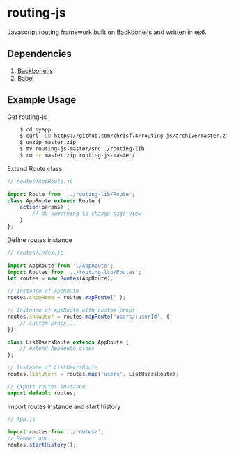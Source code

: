 # routing-js
Javascript routing framework built on Backbone.js and written in es6.

## Dependencies
1. [Backbone.js](http://backbonejs.org/)
2. [Babel](http://babeljs.io/)

## Example Usage
Get routing-js

```bash
	$ cd myapp
	$ curl -LO https://github.com/chrisf74/routing-js/archive/master.zip
	$ unzip master.zip
	$ mv routing-js-master/src ./routing-lib
	$ rm -r master.zip routing-js-master/
```

Extend Route class

```javascript
// routes/AppRoute.js
		
import Route from '../routing-lib/Route';
class AppRoute extends Route {
	action(params) {
		// do something to change page view
	}
};
```

Define routes instance

```javascript
// routes/index.js
		
import AppRoute from './AppRoute';
import Routes from '../routing-lib/Routes';
let routes = new Routes(AppRoute);

// Instance of AppRoute
routes.showHome = routes.mapRoute('');

// Instance of AppRoute with custom props
routes.showUser = routes.mapRoute('users/:userId', {
	// custom props...
});

class ListUsersRoute extends AppRoute {
	// extend AppRoute class
};

// Instance of ListUsersRoute
routes.listUsers = routes.map('users', ListUsersRoute);

// Export routes instance
export default routes;
```

Import routes instance and start history

```javascript
// App.js
		
import routes from './routes/';
// Render app...
routes.startHistory();
```
